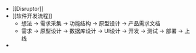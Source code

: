 - [[Disruptor]]
- [[软件开发流程]]
	- 想法 -> 需求采集 -> 功能结构 -> 原型设计 -> 产品需求文档
	- 需求 -> 原型设计 -> 数据库设计 -> UI设计 -> 开发 -> 测试 -> 部署 -> 上线
-
